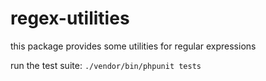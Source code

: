 # regex-utilities

this package provides some utilities for regular expressions

run the test suite:
`./vendor/bin/phpunit tests`
